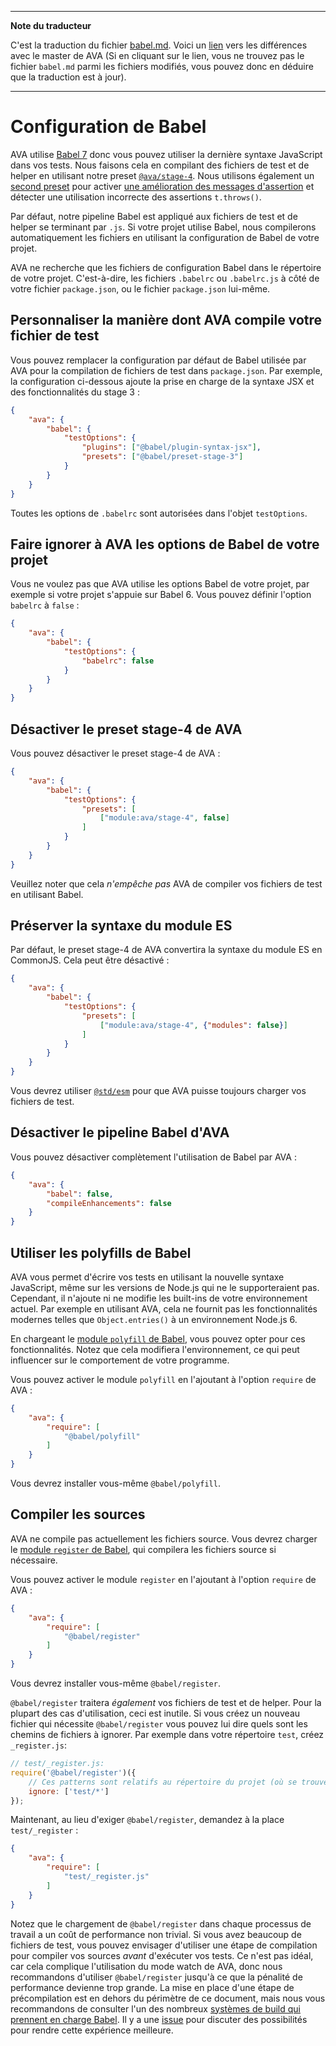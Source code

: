 ___
**Note du traducteur**

C'est la traduction du fichier [babel.md](https://github.com/avajs/ava/blob/master/docs/recipes/babel.md). Voici un [lien](https://github.com/avajs/ava/compare/b8364cacb77fda790cae30a07d3bb15bc21cb2c2...master#diff-dc9bcfba97caa3c85c58f839ac3f6d37) vers les différences avec le master de AVA (Si en cliquant sur le lien, vous ne trouvez pas le fichier `babel.md` parmi les fichiers modifiés, vous pouvez donc en déduire que la traduction est à jour).
___
# Configuration de Babel

AVA utilise [Babel 7](https://babeljs.io) donc vous pouvez utiliser la dernière syntaxe JavaScript dans vos tests. Nous faisons cela en compilant des fichiers de test et de helper en utilisant notre preset [`@ava/stage-4`](https://github.com/avajs/babel-preset-stage-4). Nous utilisons également un [second preset](https://github.com/avajs/babel-preset-transform-test-files) pour activer [une amélioration des messages d'assertion](../../readme#enhanced-assertion-messages) et détecter une utilisation incorrecte des assertions `t.throws()`.

Par défaut, notre pipeline Babel est appliqué aux fichiers de test et de helper se terminant par `.js`. Si votre projet utilise Babel, nous compilerons automatiquement les fichiers en utilisant la configuration de Babel de votre projet.

AVA ne recherche que les fichiers de configuration Babel dans le répertoire de votre projet. C'est-à-dire, les fichiers `.babelrc` ou `.babelrc.js` à côté de votre fichier `package.json`, ou le fichier `package.json` lui-même.

## Personnaliser la manière dont AVA compile votre fichier de test

Vous pouvez remplacer la configuration par défaut de Babel utilisée par AVA pour la compilation de fichiers de test dans `package.json`. Par exemple, la configuration ci-dessous ajoute la prise en charge de la syntaxe JSX et des fonctionnalités du stage 3 :

```json
{
	"ava": {
		"babel": {
			"testOptions": {
				"plugins": ["@babel/plugin-syntax-jsx"],
				"presets": ["@babel/preset-stage-3"]
			}
		}
	}
}
```

Toutes les options de `.babelrc` sont autorisées dans l'objet `testOptions`.

## Faire ignorer à AVA les options de Babel de votre projet

Vous ne voulez pas que AVA utilise les options Babel de votre projet, par exemple si votre projet s'appuie sur Babel 6. Vous pouvez définir l'option `babelrc` à `false` :

```json
{
	"ava": {
		"babel": {
			"testOptions": {
				"babelrc": false
			}
		}
	}
}
```

## Désactiver le preset stage-4 de AVA

Vous pouvez désactiver le preset stage-4 de AVA :

```json
{
	"ava": {
		"babel": {
			"testOptions": {
				"presets": [
					["module:ava/stage-4", false]
				]
			}
		}
	}
}
```

Veuillez noter que cela *n'empêche pas* AVA de compiler vos fichiers de test en utilisant Babel.

## Préserver la syntaxe du module ES

Par défaut, le preset stage-4 de AVA convertira la syntaxe du module ES en CommonJS. Cela peut être désactivé :

```json
{
	"ava": {
		"babel": {
			"testOptions": {
				"presets": [
					["module:ava/stage-4", {"modules": false}]
				]
			}
		}
	}
}
```

Vous devrez utiliser [`@std/esm`](https://github.com/standard-things/esm) pour que AVA puisse toujours charger vos fichiers de test.

## Désactiver le pipeline Babel d'AVA

Vous pouvez désactiver complètement l'utilisation de Babel par AVA :

```json
{
	"ava": {
		"babel": false,
		"compileEnhancements": false
	}
}
```

## Utiliser les polyfills de Babel

AVA vous permet d'écrire vos tests en utilisant la nouvelle syntaxe JavaScript, même sur les versions de Node.js qui ne le supporteraient pas. Cependant, il n'ajoute ni ne modifie les built-ins de votre environnement actuel. Par exemple en utilisant AVA, cela ne fournit pas les fonctionnalités modernes telles que `Object.entries()` à un environnement Node.js 6.

En chargeant le [module `polyfill` de Babel](https://babeljs.io/docs/usage/polyfill/), vous pouvez opter pour ces fonctionnalités. Notez que cela modifiera l'environnement, ce qui peut influencer sur le comportement de votre programme.

Vous pouvez activer le module `polyfill` en l'ajoutant à l'option `require` de AVA :

```json
{
	"ava": {
		"require": [
			"@babel/polyfill"
		]
	}
}
```

Vous devrez installer vous-même `@babel/polyfill`.

## Compiler les sources

AVA ne compile pas actuellement les fichiers source. Vous devrez charger le [module `register` de Babel](http://babeljs.io/docs/usage/require/), qui compilera les fichiers source si nécessaire.

Vous pouvez activer le module `register` en l'ajoutant à l'option `require` de AVA :

```json
{
	"ava": {
		"require": [
			"@babel/register"
		]
	}
}
```

Vous devrez installer vous-même `@babel/register`.

`@babel/register` traitera *également* vos fichiers de test et de helper. Pour la plupart des cas d'utilisation, ceci est inutile. Si vous créez un nouveau fichier qui nécessite `@babel/register` vous pouvez lui dire quels sont les chemins de fichiers à ignorer. Par exemple dans votre répertoire `test`, créez `_register.js`:

```js
// test/_register.js:
require('@babel/register')({
	// Ces patterns sont relatifs au répertoire du projet (où se trouve le fichier `package.json`):
	ignore: ['test/*']
});
```

Maintenant, au lieu d'exiger `@babel/register`, demandez à la place `test/_register` :

```json
{
	"ava": {
		"require": [
			"test/_register.js"
		]
	}
}
```

Notez que le chargement de `@babel/register` dans chaque processus de travail a un coût de performance non trivial. Si vous avez beaucoup de fichiers de test, vous pouvez envisager d'utiliser une étape de compilation pour compiler vos sources *avant* d'exécuter vos tests. Ce n'est pas idéal, car cela complique l'utilisation du mode watch de AVA, donc nous recommandons d'utiliser `@babel/register` jusqu'à ce que la pénalité de performance devienne trop grande. La mise en place d'une étape de précompilation est en dehors du périmètre de ce document, mais nous vous recommandons de consulter l'un des nombreux [systèmes de build qui prennent en charge Babel](http://babeljs.io/docs/setup/). Il y a une [issue](https://github.com/avajs/ava/issues/577) pour discuter des possibilités pour rendre cette expérience meilleure.
